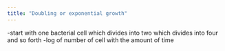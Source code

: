 ```yaml
---
title: "Doubling or exponential growth"
---
```

-start with one bacterial cell which divides into two which divides into four and so forth 
-log of number of cell with the amount of time

